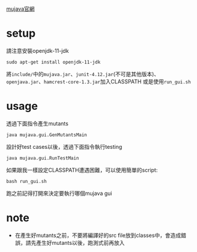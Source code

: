 
[mujava官網](https://cs.gmu.edu/~offutt/mujava/)

# setup

請注意安裝openjdk-11-jdk
```
sudo apt-get install openjdk-11-jdk
```
將`include/`中的`mujava.jar`、`junit-4.12.jar`(不可是其他版本)、`openjava.jar`、`hamcrest-core-1.3.jar`加入CLASSPATH
或是使用`run_gui.sh`

# usage
透過下面指令產生mutants
```
java mujava.gui.GenMutantsMain
```
設計好test cases以後，透過下面指令執行testing
```
java mujava.gui.RunTestMain
```

如果跟我一樣設定CLASSPATH遭遇困難，可以使用簡單的script:
```
bash run_gui.sh
```
跑之前記得打開來決定要執行哪個mujava gui

# note
- 在產生好mutants之前，不要將編譯好的src file放到classes中，會造成錯誤，請先產生好mutants以後，跑測式前再放入
